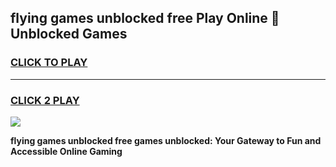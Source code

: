 
## flying games unblocked free Play Online 👋 Unblocked Games
<h3>
<a href="https://premium.freeplayer.one?title=flying_games_unblocked_free&ref=19F">CLICK TO PLAY</a></h3>
<hr>

<h3>
<a href="https://premium.freeplayer.one?title=flying_games_unblocked_free&ref=19F">CLICK 2 PLAY</a>
  
</h3>

<a href="https://premium.freeplayer.one?title=flying_games_unblocked_free&ref=19F"><img src="https://clearcache.store/games.png"></a>


**flying games unblocked free games unblocked: Your Gateway to Fun and Accessible Online Gaming**
